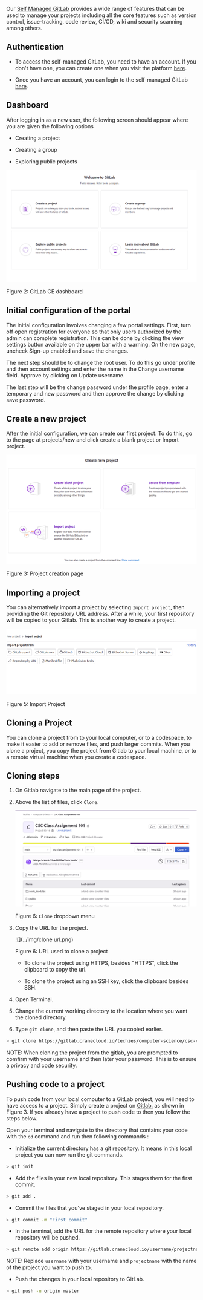 Our <a href="https://gitlab.cranecloud.io" target="_blank" rel="noopener noreferrer">Self Managed GitLab</a> provides a wide range of features that can be used to manage your projects including all the core features such as version control, issue-tracking, code review, CI/CD, wiki and security scanning among others. 

## Authentication

- To access the self-managed GitLab, you need to have an account. If you don't have one, you can create one when you visit the platform <a href="https://gitlab.cranecloud.io/users/sign_up" target="_blank" rel="noopener noreferrer">here</a>. 

- Once you have an account, you can login to the self-managed GitLab <a href="https://gitlab.cranecloud.io/users/sign_in" target="_blank" rel="noopener noreferrer">here</a>. 

## Dashboard

After logging in as a new user, the following screen should appear where you are given the following options

- Creating a project

- Creating a group

- Exploring public projects

![](../img/gitlab3.png)

Figure 2: GitLab CE dashboard

## Initial configuration of the portal

The initial configuration involves changing a few portal settings. First, turn off open registration for everyone so that only users authorized by the admin can complete registration. This can be done by clicking the view settings button available on the upper bar with a warning. On the new page, uncheck Sign-up enabled and save the changes.

The next step should be to change the root user. To do this go under profile and then account settings and enter the name in the Change username field. Approve by clicking on Update username.

The last step will be the change password under the profile page, enter a temporary and new password and then approve the change by clicking save password.

## Create a new project

After the initial configuration, we can create our first project. To do this, go to the page at projects/new and click create a blank project or Import project.

![](../img/gitlab2.png)

Figure 3: Project creation page

## Importing a project

You can alternatively import a project by selecting `Import project`, then providing the Git repository URL address. After a while, your first repository will be copied to your Gitlab. This is another way to create a project.

![](../img/import-project.png)

Figure 5: Import Project 


## Cloning a Project

You can clone a project from to your local computer, or to a codespace, to make it easier to add or remove files, and  push larger commits. When you clone a project, you copy the project from Gitlab to your local machine, or to a remote virtual machine when you create a codespace. 

## Cloning steps
1. On Gitlab navigate to the main page of the project.
2. Above the list of files, click  `Clone`.

    ![](../img/clone.png)

    Figure 6: `Clone` dropdown menu

3. Copy the URL for the project.

    ![](../img/clone url.png)

    Figure 6: URL used to clone a project


    - To clone the project using HTTPS, besides "HTTPS", click the clipboard to copy the url.

    - To clone the project using an SSH key,  click the clipboard besides SSH.

4. Open Terminal.

5. Change the current working directory to the location where you want the cloned directory.

6. Type `git clone`, and then paste the URL you copied earlier.

```bash
> git clone https://gitlab.cranecloud.io/techies/computer-science/csc-class-assignment-101.git
```
NOTE: When cloning the project from the gitlab, you are prompted to comfirm with your username and then later your password. This is to ensure a privacy and code security.

## Pushing code to a project

To push code from your local computer to a GitLab project, you will need to have access to a project. Simply create a project on [Gitlab.](https://gitlab.cranecloud.io/projects/new) as shown in Figure 3. If you already have a project to push code to then you follow the steps below.

Open your terminal and navigate to the directory that contains your code with the `cd` command and run then following commands :

 - Initialize the current directory has a git repository. It means in this local project you can now run the git commands.

```bash
> git init
```

- Add the files in your new local repository. This stages them for the first commit.

```bash
> git add .
```

- Commit the files that you've staged in your local repository.

```bash
> git commit -m "First commit"
```

- In the terminal, add the URL for the remote repository where your local repository will be pushed.

```bash
> git remote add origin https://gitlab.cranecloud.io/username/projectname.git
```

NOTE: Replace `username` with your username and `projectname` with the name of the project you want to push to.

- Push the changes in your local repository to GitLab.

```bash
> git push -u origin master
```
